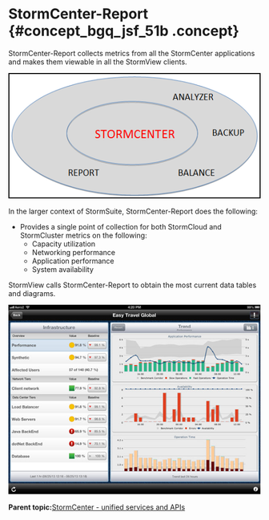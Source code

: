 # StormCenter-Report {#concept_bgq_jsf_51b .concept}

StormCenter-Report collects metrics from all the StormCenter applications and makes them viewable in all the StormView clients.

![](graphics/storm-center_report.png)

In the larger context of StormSuite, StormCenter-Report does the following:

-   Provides a single point of collection for both StormCloud and StormCluster metrics on the following:
    -   Capacity utilization
    -   Networking performance
    -   Application performance
    -   System availability

StormView calls StormCenter-Report to obtain the most current data tables and diagrams.

![](graphics/performance_reports.jpg)

**Parent topic:**[StormCenter - unified services and APIs](../overview/overview_stormcenter.html)

